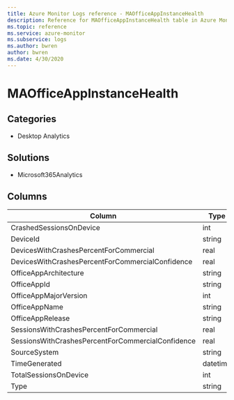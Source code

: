 ```yaml
---
title: Azure Monitor Logs reference - MAOfficeAppInstanceHealth
description: Reference for MAOfficeAppInstanceHealth table in Azure Monitor Logs.
ms.topic: reference
ms.service: azure-monitor
ms.subservice: logs
ms.author: bwren
author: bwren
ms.date: 4/30/2020
---
```


# MAOfficeAppInstanceHealth

 

## Categories

- Desktop Analytics
## Solutions

- Microsoft365Analytics




## Columns

|Column|Type|Description|
|---|---|---|
|CrashedSessionsOnDevice|int||
|DeviceId|string||
|DevicesWithCrashesPercentForCommercial|real||
|DevicesWithCrashesPercentForCommercialConfidence|real||
|OfficeAppArchitecture|string||
|OfficeAppId|string||
|OfficeAppMajorVersion|int||
|OfficeAppName|string||
|OfficeAppRelease|string||
|SessionsWithCrashesPercentForCommercial|real||
|SessionsWithCrashesPercentForCommercialConfidence|real||
|SourceSystem|string||
|TimeGenerated|datetime||
|TotalSessionsOnDevice|int||
|Type|string||
